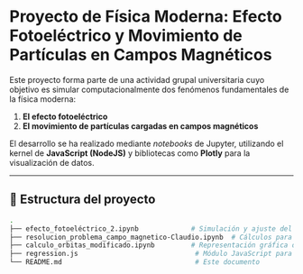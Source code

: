 # Proyecto de Física Moderna: Efecto Fotoeléctrico y Movimiento de Partículas en Campos Magnéticos

Este proyecto forma parte de una actividad grupal universitaria cuyo objetivo es simular computacionalmente dos fenómenos fundamentales de la física moderna:

1. **El efecto fotoeléctrico**
2. **El movimiento de partículas cargadas en campos magnéticos**

El desarrollo se ha realizado mediante *notebooks* de Jupyter, utilizando el kernel de **JavaScript (NodeJS)** y bibliotecas como **Plotly** para la visualización de datos.

---

## 📁 Estructura del proyecto

```bash
.
├── efecto_fotoeléctrico_2.ipynb             # Simulación y ajuste del efecto fotoeléctrico
├── resolucion_problema_campo_magnetico-Claudio.ipynb  # Cálculos para el movimiento de partículas en campos magnéticos
├── calculo_orbitas_modificado.ipynb         # Representación gráfica de órbitas y frecuencias de partículas
├── regression.js                             # Módulo JavaScript para regresión lineal
└── README.md                                 # Este documento
